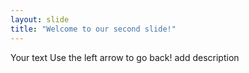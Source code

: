 ```yaml
---
layout: slide
title: "Welcome to our second slide!"
---
```

Your text
Use the left arrow to go back!
add description
